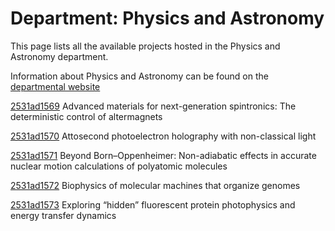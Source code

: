 # Department: **Physics and Astronomy**

This page lists all the available projects hosted in the Physics and Astronomy department.

Information about Physics and Astronomy can be found on the [departmental website](https://www.ucl.ac.uk/physics-astronomy)

[2531ad1569](../projects/2531ad1569.md) Advanced materials for next-generation spintronics: The deterministic control of altermagnets

[2531ad1570](../projects/2531ad1570.md) Attosecond photoelectron holography with non-classical light

[2531ad1571](../projects/2531ad1571.md) Beyond Born–Oppenheimer: Non-adiabatic effects in accurate nuclear motion calculations of polyatomic molecules

[2531ad1572](../projects/2531ad1572.md) Biophysics of molecular machines that organize genomes

[2531ad1573](../projects/2531ad1573.md) Exploring “hidden” fluorescent protein photophysics and energy transfer dynamics

